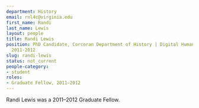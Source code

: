 ```yaml
---
department: History
email: rnl4c@virginia.edu
first_name: Randi
last_name: Lewis
layout: people
title: Randi Lewis
position: PhD Candidate, Corcoran Department of History | Digital Humanities Fellow
  2011-2012
slug: randi-lewis
status: not_current
people-category:
- student
roles:
- Graduate Fellow, 2011–2012
---
```

Randi Lewis was a 2011–2012 Graduate Fellow.

